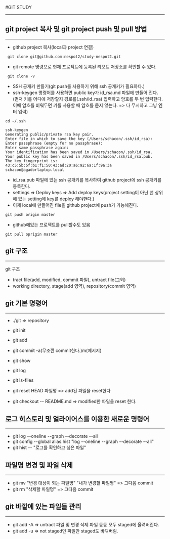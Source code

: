 #GIT STUDY

----
## git project 복사 및 git project push 및 pull 방법
----

- github project 복사(local과 project 연결)

```
 git clone git@github.com:nespot2/study-nespot2.git
```  

- git remote 명령으로 현재 프로젝트에 등록된 리모트 저장소를 확인할 수 있다.

```
 git clone -v
```

- SSH 공개키 만들기(git push를 사용하기 위해 ssh 공개키가 필요하다.)
- ssh-keygen 명령어를 사용하면 public key가 id_rsa.md 파일에 만들어 진다. (먼저 키를 어디에 저장할지 경로를(.ssh/id_rsa) 입력하고 암호를 두 번 입력한다. 이때 암호를 비워두면 키를 사용할 때 암호를 묻지 않는다. => 다 무시하고 그냥 엔터 입력)

```
cd ~/.ssh

ssh-keygen
Generating public/private rsa key pair.
Enter file in which to save the key (/Users/schacon/.ssh/id_rsa):
Enter passphrase (empty for no passphrase):
Enter same passphrase again:
Your identification has been saved in /Users/schacon/.ssh/id_rsa.
Your public key has been saved in /Users/schacon/.ssh/id_rsa.pub.
The key fingerprint is:
43:c5:5b:5f:b1:f1:50:43:ad:20:a6:92:6a:1f:9a:3a schacon@agadorlaptop.local
```
- id_rsa.pub 파일에 있는 ssh 공개키를 복사하여 github project에 ssh 공개키를 등록한다.
- settings => Deploy keys => Add deploy keys(project setting이 아닌 맨 상위에 있는 setting에 key를 deploy 해야한다.)
- 이제 local에 만들어진 file을 github project에 push가 가능해진다.


```
git push origin master
```

- github에있는 프로젝트를 pull할수도 있음

```
git pull oprigin master
```

## git 구조
----
git 구조
- tract file(add, modified, commit 파일), untract file(그외)
- working directory, stage(add 영역), repository(commit 영역)

## git 기본 명령어
----

- ./git => repository
- git init
- git add
- git commit -a(무조껀 commit한다.)m(메시지)
- git show
- git log
- git ls-files

- git reset HEAD 파일명 => add된 파일을 reset한다
- git checkout -- README.md => modified한 파일을 reset 한다.

## 로그 히스토리 및 얼라이어스를 이용한 새로운 명령어
----

- git log --oneline --graph --decorate --all
- git config --global alias.hist "log --oneline --graph --decorate --all"
- git hist -- "로그를 확인하고 싶은 파일"

## 파일명 변경 및 파일 삭제
----

- git mv "변경 대상이 되는 파일명" "내가 변경할 파일명" => 그다음 commit
- git rm "삭제할 파일명" => 그다음 commit

## git 바깥에 있는 파일들 관리
----
- git add -A => untract 파일 및 변경 삭제 파일 등등 모두 staged에 올려버린다.
- git add -u => not staged인 파일만 staged도 바꿔버림.


